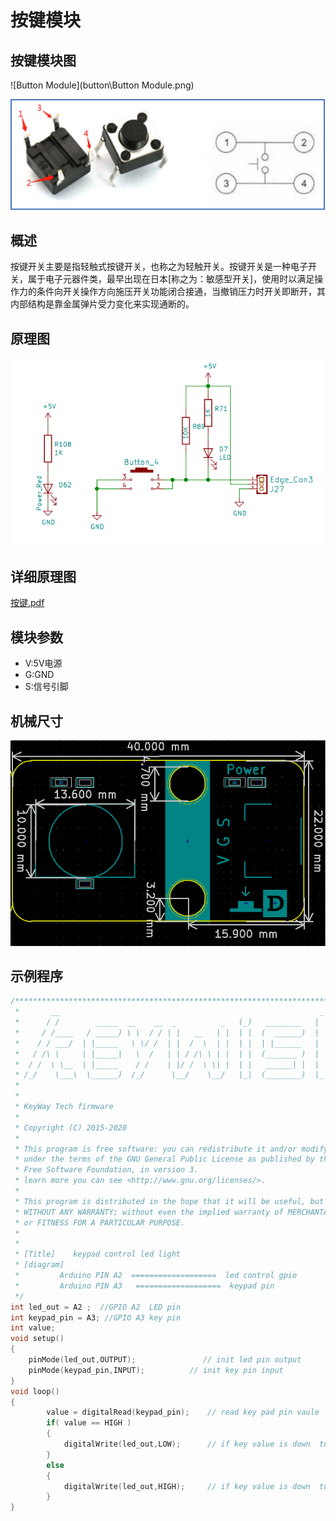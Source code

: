 # 按键模块

## 按键模块图

![Button Module](button\Button Module.png)

![图片1](button/图片1.png)

##  概述

​        按键开关主要是指轻触式按键开关，也称之为轻触开关。按键开关是一种电子开关，属于电子元器件类，最早出现在日本[称之为：敏感型开关]，使用时以满足操作力的条件向开关操作方向施压开关功能闭合接通，当撤销压力时开关即断开，其内部结构是靠金属弹片受力变化来实现通断的。

## 原理图

![tu3](button\tu3.png)

## 详细原理图

 [按键.pdf](button/按键.pdf) 

## 模块参数

* V:5V电源
* G:GND
* S:信号引脚

## 机械尺寸



![tu2](button\tu2.png)



## 示例程序

```c
/***********************************************************************
 *       __                                                          _
 *      / /        _____  __    __  _          _   (_)   ________   | |
 *     / /____   / _____) \ \  / / | |   __   | |  | |  (  ______)  | |_____
 *    / / ___/  | |_____   \ \/ /  | |  /  \  | |  | |  | |______   |  ___  |
 *   / /\ \     | |_____|   \  /   | | / /\ \ | |  | |  (_______ )  | |   | |
 *  / /  \ \__  | |_____    / /    | |/ /  \ \| |  | |   ______| |  | |   | |
 * /_/    \___\  \______)  /_/      \__/    \__/   |_|  (________)  |_|   |_|
 *
 *
 * KeyWay Tech firmware
 *
 * Copyright (C) 2015-2020
 *
 * This program is free software: you can redistribute it and/or modify it
 * under the terms of the GNU General Public License as published by the
 * Free Software Foundation, in version 3.
 * learn more you can see <http://www.gnu.org/licenses/>.
 *
 * This program is distributed in the hope that it will be useful, but
 * WITHOUT ANY WARRANTY; without even the implied warranty of MERCHANTABILITY
 * or FITNESS FOR A PARTICULAR PURPOSE.
 *
 *
 * [Title]    keypad control led light
 * [diagram]
 *         Arduino PIN A2  ===================  led control gpio
 *         Arduino PIN A3   ===================  keypad pin
 */
int led_out = A2 ;  //GPIO A2  LED pin
int keypad_pin = A3; //GPIO A3 key pin
int value;
void setup()
{
    pinMode(led_out,OUTPUT);               // init led pin output
    pinMode(keypad_pin,INPUT);          // init key pin input
}
void loop()
{
        value = digitalRead(keypad_pin);    // read key pad pin vaule
        if( value == HIGH )
        {
            digitalWrite(led_out,LOW);      // if key value is down  turn on LED
        }
        else
        {
            digitalWrite(led_out,HIGH);     // if key value is down  turn off LED
        }
}

```

